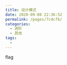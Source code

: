 ```yaml
---
title: 设计模式
date: 2020-09-08 22:36:52
permalink: /pages/7c4cf6/
categories: 
  - 进阶
  - 其他
tags: 
  - 
---
```

flag